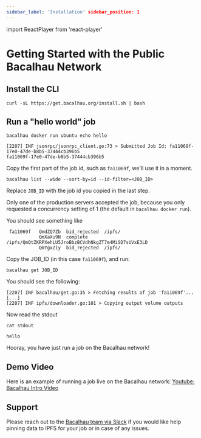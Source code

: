 ```yaml
---
sidebar_label: 'Installation' sidebar_position: 1
---
```

import ReactPlayer from 'react-player'

# Getting Started with the Public Bacalhau Network

## Install the CLI

```
curl -sL https://get.bacalhau.org/install.sh | bash
```

## Run a "hello world" job

```
bacalhau docker run ubuntu echo hello
```

```
[2207] INF jsonrpc/jsonrpc_client.go:73 > Submitted Job Id: fa11069f-17e0-47de-b8b5-37444cb396b5
fa11069f-17e0-47de-b8b5-37444cb396b5
```
Copy the first part of the job id, such as `fa11069f`, we'll use it in a moment.


```
bacalhau list --wide --sort-by=id --id-filter=<JOB_ID>
```

Replace `JOB_ID` with the job id you copied in the last step.

Only one of the production servers accepted the job, because you only requested a concurrency setting of 1 (the default in `bacalhau docker run`).

You should see something like
```
 fa11069f   QmdZQ7Zb  bid_rejected  /ipfs/
            QmXaXu9N  complete      /ipfs/QmQtZKRPXehLU5JroBbzBCVdhNkgZT7m4MiSD7sUVxE3LD
            QmYgxZiy  bid_rejected  /ipfs/
```

Copy the JOB_ID (in this case `fa11069f`), and run:

```
bacalhau get JOB_ID
```

You should see the following:

```
[2207] INF bacalhau/get.go:35 > Fetching results of job 'fa11069f'...
[...]
[2207] INF ipfs/downloader.go:101 > Copying output volume outputs
```

Now read the stdout
```
cat stdout
```

```
hello
```

Hooray, you have just run a job on the Bacalhau network!


## Demo Video

Here is an example of running a job live on the Bacalhau network: [Youtube: Bacalhau Intro Video](https://www.youtube.com/watch?v=wkOh05J5qgA)

<!-- <ReactPlayer playing controls url='https://www.youtube.com/watch?v=wkOh05J5qgA' playing='false'/> -->


## Support

Please reach out to the [Bacalhau team via Slack](https://filecoinproject.slack.com/archives/C02RLM3JHUY) if you would like help pinning data to IPFS for your job or in case of any issues.
